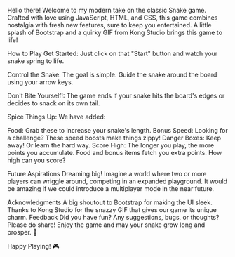 Hello there! Welcome to my modern take on the classic Snake game. Crafted with love using JavaScript, HTML, and CSS, this game combines nostalgia with fresh new features, sure to keep you entertained. A little splash of Bootstrap and a quirky GIF from Kong Studio brings this game to life!

How to Play
Get Started: Just click on that "Start" button and watch your snake spring to life.

Control the Snake: The goal is simple. Guide the snake around the board using your arrow keys.

Don't Bite Yourself!: The game ends if your snake hits the board's edges or decides to snack on its own tail.

Spice Things Up: We have added:

Food: Grab these to increase your snake's length.
Bonus Speed: Looking for a challenge? These speed boosts make things zippy!
Danger Boxes: Keep away! Or learn the hard way.
Score High: The longer you play, the more points you accumulate. Food and bonus items fetch you extra points. How high can you score?

Future Aspirations
Dreaming big! Imagine a world where two or more players can wriggle around, competing in an expanded playground. It would be amazing if we could introduce a multiplayer mode in the near future.

Acknowledgments
A big shoutout to Bootstrap for making the UI sleek.
Thanks to Kong Studio for the snazzy GIF that gives our game its unique charm.
Feedback
Did you have fun? Any suggestions, bugs, or thoughts? Please do share! Enjoy the game and may your snake grow long and prosper. 🌟

Happy Playing! 🎮
